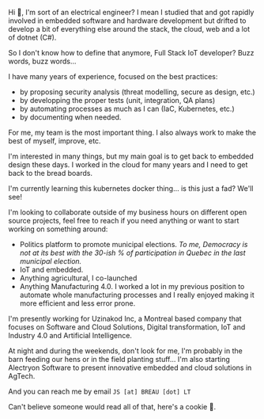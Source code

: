 Hi 👋, I'm sort of an electrical engineer? I mean I studied that and got rapidly involved in embedded software and hardware development but drifted to develop a bit of everything else around the stack, the cloud, web and a lot of dotnet (C#). 

So I don't know how to define that anymore, Full Stack IoT developer? Buzz words, buzz words... 

I have many years of experience, focused on the best practices:
- by proposing security analysis (threat modelling, secure as design, etc.)
- by developping the proper tests (unit, integration, QA plans)
- by automating processes as much as I can (IaC, Kubernetes, etc.)
- by documenting when needed.

For me, my team is the most important thing. I also always work to make the best of myself, improve, etc.

I'm interested in many things, but my main goal is to get back to embedded design these days. I worked in the cloud for many years and I need to get back to the bread boards.

I'm currently learning this kubernetes docker thing... is this just a fad? We'll see!

I'm looking to collaborate outside of my business hours on different open source projects, feel free to reach if you need anything or want to start working on something around:
- Politics platform to promote municipal elections. *To me, Democracy is not at its best with the 30-ish % of participation in Quebec in the last municipal election.*
- IoT and embedded.
- Anything agricultural, I co-launched 
- Anything Manufacturing 4.0. I worked a lot in my previous position to automate whole manufacturing processes and I really enjoyed making it more efficient and less error prone.

I'm presently working for Uzinakod Inc, a Montreal based company that focuses on Software and Cloud Solutions, Digital transformation, IoT and Industry 4.0 and Artificial Intelligence.

At night and during the weekends, don't look for me, I'm probably in the barn feeding our hens or in the field planting stuff... I'm also starting Alectryon Software to present innovative embedded and cloud solutions in AgTech.

And you can reach me by email `JS [at] BREAU [dot] LT`

Can't believe someone would read all of that, here's a cookie 🍪.
